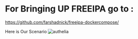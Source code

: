 # For Bringing UP FREEIPA go to :
https://github.com/farshadnick/freeipa-dockercompose/

Here is Our Scenario
![authelia](https://github.com/farshadnick/authelia-Freeipa-dockercompose/assets/88557305/b9a5cd97-f5a7-4032-843c-47859a07be6b)
